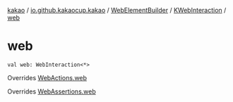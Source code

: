 [kakao](../../../index.md) / [io.github.kakaocup.kakao](../../index.md) / [WebElementBuilder](../index.md) / [KWebInteraction](index.md) / [web](./web.md)

# web

`val web: WebInteraction<*>`

Overrides [WebActions.web](../../-web-actions/web.md)

Overrides [WebAssertions.web](../../-web-assertions/web.md)

